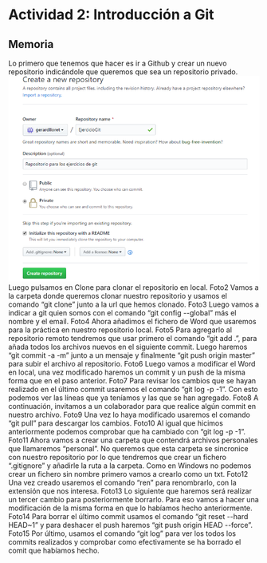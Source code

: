 # Actividad 2: Introducción a Git
## Memoria
Lo primero que tenemos que hacer es ir a Github y crear un nuevo repositorio indicándole que queremos que sea un repositorio privado.
![Imagen1](https://raw.githubusercontent.com/gerardlloret/EjercicioGit/master/imagenes/crearRepositorio.PNG)
Luego pulsamos en Clone para clonar el repositorio en local.
Foto2
Vamos a la carpeta donde queremos clonar nuestro repositorio y usamos el comando “git clone” junto a la url que hemos clonado.
Foto3
Luego vamos a indicar a git quien somos con el comando “git config --global” más el nombre y el email.
Foto4
Ahora añadimos el fichero de Word que usaremos para la práctica en nuestro repositorio local.
Foto5
Para agregarlo al repositorio remoto tendremos que usar primero el comando “git add .”, para añada todos los archivos nuevos en el siguiente commit.
Luego haremos “git commit -a -m” junto a un mensaje y finalmente “git push origin master” para subir el archivo al repositorio.
Foto6
Luego vamos a modificar el Word en local, una vez modificado haremos un commit y un push de la misma forma que en el paso anterior.
Foto7
Para revisar los cambios que se hayan realizado en el último commit usaremos el comando “git log -p -1”. Con esto podemos ver las líneas que ya teníamos y las que se han agregado.
Foto8
A continuación, invitamos a un colaborador para que realice algún commit en nuestro archivo.
Foto9
Una vez lo haya modificado usaremos el comando “git pull” para descargar los cambios.
Foto10
Al igual que hicimos anteriormente podemos comprobar que ha cambiado con “git log -p -1”.
Foto11
Ahora vamos a crear una carpeta que contendrá archivos personales que llamaremos “personal”.
No queremos que esta carpeta se sincronice con nuestro repositorio por lo que tendremos que crear un fichero “.gitignore” y añadirle la ruta a la carpeta.
Como en Windows no podemos crear un fichero sin nombre primero vamos a crearlo como un txt.
Foto12
Una vez creado usaremos el comando “ren” para renombrarlo, con la extensión que nos interesa.
Foto13
Lo siguiente que haremos será realizar un tercer cambio para posteriormente borrarlo.
Para eso vamos a hacer una modificación de la misma forma en que lo habíamos hecho anteriormente.
Foto14
Para borrar el último commit usamos el comando “git reset --hard HEAD~1” y para deshacer el push haremos “git push origin HEAD --force”.
Foto15
Por último, usamos el comando “git log” para ver los todos los commits realizados y comprobar como efectivamente se ha borrado el comit que habíamos hecho.

